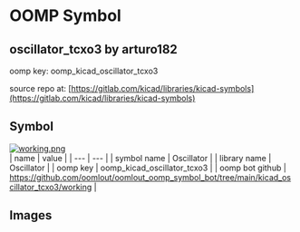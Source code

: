# OOMP Symbol  
## oscillator_tcxo3  by arturo182  
  
oomp key: oomp_kicad_oscillator_tcxo3  
  
source repo at: [https://gitlab.com/kicad/libraries/kicad-symbols](https://gitlab.com/kicad/libraries/kicad-symbols)  
## Symbol  
  
[![working.png](working_600.png)](working.png)  
| name | value | 
| --- | --- | 
| symbol name | Oscillator | 
| library name | Oscillator | 
| oomp key | oomp_kicad_oscillator_tcxo3 | 
| oomp bot github | https://github.com/oomlout/oomlout_oomp_symbol_bot/tree/main/kicad_oscillator_tcxo3/working | 
## Images  
